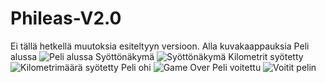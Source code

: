 # Phileas-V2.0
Ei tällä hetkellä muutoksia esiteltyyn versioon. Alla kuvakaappauksia
Peli alussa
![Peli alussa](https://cdn.discordapp.com/attachments/1027833177483509815/1052530276447813673/image.png)
Syöttönäkymä
![Syöttönäkymä](https://cdn.discordapp.com/attachments/1027833177483509815/1052530429401505812/image.png)
Kilometrit syötetty
![Kilometrimäärä syötetty](https://cdn.discordapp.com/attachments/1027833177483509815/1052530518530461696/image.png)
Peli ohi
![Game Over](https://cdn.discordapp.com/attachments/1027833177483509815/1052531920120070196/image.png)
Peli voitettu
![Voitit pelin](https://cdn.discordapp.com/attachments/1027833177483509815/1052532967890767882/image.png)
